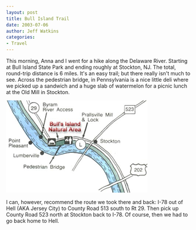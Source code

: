 ```yaml
---
layout: post
title: Bull Island Trail
date: 2003-07-06
author: Jeff Watkins
categories:
- Travel
---
```


This morning, Anna and I went for a hike along the Delaware River. Starting at Bull Island State Park and ending roughly at Stockton, NJ. The total, round-trip distance is 6 miles. It's an easy trail; but there really isn't much to see. Across the pedestrian bridge, in Pennsylvania is a nice little deli where we picked up a sandwich and a huge slab of watermelon for a picnic lunch at the Old Mill in Stockton.

<div class="figure">
<img class="photo" src="/photos/map_detail_bulls-isle.jpg" alt="Bull Isle trail map"  >
</div>

I can, however, recommend the route we took there and back: I-78 out of Hell (AKA Jersey City) to County Road 513 south to Rt 29. Then pick up County Road 523 north at Stockton back to I-78. Of course, then we had to go back home to Hell.
